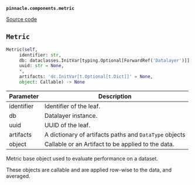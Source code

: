 **`pinnacle.components.metric`** 

[Source code](https://github.com/pinnacle/pinnacle/blob/main/pinnacle.components/metric.py)

## `Metric` 

```python
Metric(self,
     identifier: str,
     db: dataclasses.InitVar[typing.Optional[ForwardRef('Datalayer')]] = None,
     uuid: str = None,
     *,
     artifacts: 'dc.InitVar[t.Optional[t.Dict]]' = None,
     object: Callable) -> None
```
| Parameter | Description |
|-----------|-------------|
| identifier | Identifier of the leaf. |
| db | Datalayer instance. |
| uuid | UUID of the leaf. |
| artifacts | A dictionary of artifacts paths and `DataType` objects |
| object | Callable or an Artifact to be applied to the data. |

Metric base object used to evaluate performance on a dataset.

These objects are callable and are applied row-wise to the data, and averaged.

